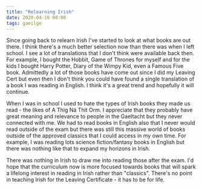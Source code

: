 ```yaml
---
title: "Relearning Irish"
date: 2020-04-16 08:00
tags: gaeilge
---
```


Since going back to relearn Irish I've started to look at what books are out there. I think there's a much better selection now than there was when I left school. I see a lot of translations that I don't think were available back then. For example, I bought the Hobbit, Game of Thrones for myself and for the kids I bought Harry Potter, Diary of the Wimpy Kid, even a Famous Five book. Admittedly a lot of those books have come out since I did my Leaving Cert but even then I don't think you could have found a single translation of a book I was reading in English. I think it's a great trend and hopefully it will continue.

When I was in school I used to hate the types of Irish books they made us read - the likes of A Thig Ná Thit Orm. I appreciate that they probably have great meaning and relevance to people in the Gaeltacht but they never connected with me. We had to read books in English also that I never would read outside of the exam but there was still this massive world of books outside of the approved classics that I could access in my own time. For example, I was reading lots science fiction/fantasy books in English but there was nothing like that to expand my horizons in Irish. 

There was nothing in Irish to draw me into reading those after the exam. I'd hope that the curriculum now is more focused towards books that will spark a lifelong interest in reading in Irish rather than "classics". There's no point in teaching Irish for the Leaving Certificate - it has to be for life.